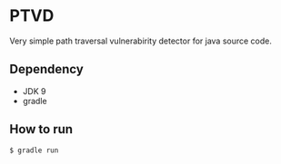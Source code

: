 # PTVD
Very simple path traversal vulnerabirity detector for java source code.

## Dependency
* JDK 9
* gradle

## How to run
```
$ gradle run
```
